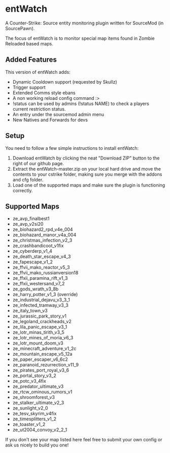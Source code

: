 # entWatch

A Counter-Strike: Source entity monitoring plugin written for SourceMod (in SourcePawn).

The focus of entWatch is to monitor special map items found in Zombie Reloaded based maps.

## Added Features
This version of entWatch adds:
 - Dynamic Cooldown support (requested by Skullz)
 - Trigger support
 - Extended Comms style ebans
 - A non working reload config command :>
 - !status can be used by admins (!status NAME) to check a players current restriction status.
 - An entry under the sourcemod admin menu
 - New Natives and Forwards for devs

## Setup

You need to follow a few simple instructions to install entWatch:

1. Download entWatch by clicking the neat "Download ZIP" button to the right of our github page.
2. Extract the entWatch-master.zip on your local hard drive and move the contents to your cstrike folder, making sure you merge with the addons and cfg folder.
3. Load one of the supported maps and make sure the plugin is functioning correctly.

## Supported Maps

* ze_avp_finalbest1
* ze_avp_v2si20
* ze_biohazard2_rpd_v4e_004
* ze_biohazard_manor_v4a_004
* ze_christmas_infection_v2_3
* ze_crashbandicoot_v1fix
* ze_cyberderp_v1_4
* ze_death_star_escape_v4_3
* ze_fapescape_v1_2
* ze_ffvii_mako_reactor_v5_3
* ze_ffvii_mako_russianversion18
* ze_ffxii_paramina_rift_v1_3
* ze_ffxii_westersand_v7_2
* ze_gods_wrath_v3_8b
* ze_harry_potter_v1_3 (override)
* ze_industrial_dejavu_v3_3_1
* ze_infected_tramway_v3_3
* ze_italy_town_v3
* ze_jurassic_park_story_v1
* ze_legoland_crackheads_v2
* ze_lila_panic_escape_v3_1
* ze_lotr_minas_tirith_v3_5
* ze_lotr_mines_of_moria_v6_3
* ze_lotr_mount_doom_v3
* ze_minecraft_adventure_v1_2c
* ze_mountain_escape_v5_12a
* ze_paper_escaper_v6_6c2
* ze_paranoid_rezurrection_v11_9
* ze_pirates_port_royal_v3_6
* ze_portal_story_v3_2
* ze_potc_v3_4fix
* ze_predator_ultimate_v3
* ze_rtcw_ominous_rumors_v1
* ze_shroomforest_v3
* ze_stalker_ultimate_v2_3
* ze_sunlight_v2_0
* ze_tesv_skyrim_v4fix
* ze_timesplitters_v1_2
* ze_toaster_v1_2
* ze_ut2004_convoy_v2_2_1

If you don't see your map listed here feel free to submit your own config or ask us nicely to build you one!

